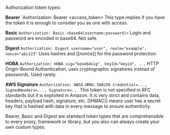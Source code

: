 Authorization token types:

**Bearer**
`Authorization: Bearer <access_token>
This type implies if you have the token it is enough to consider you as one with access.

**Basic**
`Authorization: Basic <base64(username:password)>`
Login and password are encoded in base64. Not safe.

**Digest**
`Authorization: Digest username="user", realm="example", nonce="abc123"`
Uses hashes and [[nonce]] for the password protection.

**HOBA**
`Authorization: HOBA sig="base64sig", keyId="keyid", ...`
HTTP Origin-Bound Authentication, uses cryptographic signatures instead of passwords. Used rarely. 

**AWS Signature**
`Authorization: AWS4-HMAC-SHA256 Credential=..., SignedHeaders=..., Signature=...`
This token is not specified in RFC standards but it is exploited in Amazon. It is very strict and contains data, headers, payload hash, signature, etc. [[HMAC]] means user has a secret key that is hashed with data in every message to ensure authenticity.

Bearer, Basic and Digest are standard token types that are comprehensible to every proxy, framework or library, but you also can always create your own custom types.
